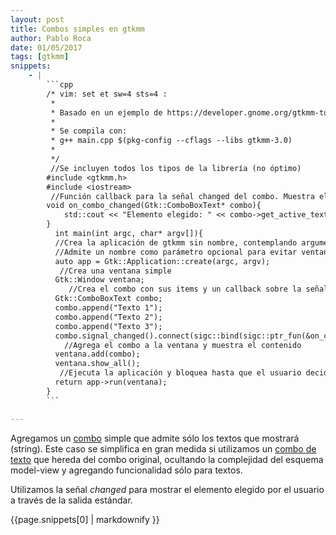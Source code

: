 ```yaml
---
layout: post
title: Combos simples en gtkmm
author: Pablo Roca
date: 01/05/2017
tags: [gtkmm]
snippets: 
    - |
        ```cpp
        /* vim: set et sw=4 sts=4 :
         *
         * Basado en un ejemplo de https://developer.gnome.org/gtkmm-tutorial/stable/sec-basics-simple-example.html.en
         *
         * Se compila con:
         * g++ main.cpp $(pkg-config --cflags --libs gtkmm-3.0)
         *
         */
         //Se incluyen todos los tipos de la librería (no óptimo) 
        #include <gtkmm.h>
        #include <iostream>
         //Función callback para la señal changed del combo. Muestra el valor actual por salida estándar
        void on_combo_changed(Gtk::ComboBoxText* combo){
            std::cout << "Elemento elegido: " << combo->get_active_text() << std::endl;
        }
          int main(int argc, char* argv[]){
          //Crea la aplicación de gtkmm sin nombre, contemplando argumentos externos
          //Admite un nombre como parámetro opcional para evitar ventanas duplicadas
          auto app = Gtk::Application::create(argc, argv);
           //Crea una ventana simple
          Gtk::Window ventana;
             //Crea el combo con sus items y un callback sobre la señal 'changed'
          Gtk::ComboBoxText combo;
          combo.append("Texto 1");
          combo.append("Texto 2");
          combo.append("Texto 3");
          combo.signal_changed().connect(sigc::bind(sigc::ptr_fun(&on_combo_changed), &combo));
            //Agrega el combo a la ventana y muestra el contenido
          ventana.add(combo);
          ventana.show_all();
           //Ejecuta la aplicación y bloquea hasta que el usuario decide salir
          return app->run(ventana);
        }
        ```

---
```

<div class="entry-content">
						<p>Agregamos un <a href="https://developer.gnome.org/gtkmm-tutorial/stable/chapter-combobox.html.en">combo</a> simple que admite sólo los textos que mostrará (string). Este caso se simplifica en gran medida si utilizamos un <a href="https://developer.gnome.org/gtkmm-tutorial/stable/combobox-example-simple.html.en">combo de texto</a> que hereda del combo original, ocultando la complejidad del esquema model-view y agregando funcionalidad sólo para textos.</p>
<p>Utilizamos la señal <em>changed</em> para mostrar el elemento elegido por el usuario a través de la salida estándar.</p>
<div><div>{{page.snippets[0] | markdownify }}</div></div>
											</div>
